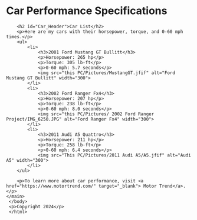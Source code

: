 <html lang="en"> 
    <head> 
        <link rel="stylesheet" href ="styles.css" >
<title> Basic Selectors</title>
</head>
<body>
     <main>
        <h1 class="Title_Line">Car Performance Specifications</h1>

        <h2 id="Car_Header">Car List</h2>
        <p>Here are my cars with their horsepower, torque, and 0-60 mph times.</p>
        <ul>
            <li>
                <h3>2001 Ford Mustang GT Bullitt</h3>
                <p>Horsepower: 265 hp</p>
                <p>Torque: 305 lb-ft</p>
                <p>0-60 mph: 5.7 seconds</p>
                <img src="this PC/Pictures/MustangGT.jfif" alt="Ford Mustang GT Bullitt" width="300">
            </li>
            <li>
                <h3>2002 Ford Ranger Fx4</h3>
                <p>Horsepower: 207 hp</p>
                <p>Torque: 238 lb-ft</p>
                <p>0-60 mph: 8.0 seconds</p>
                <img src="this PC/Pictures/ 2002 Ford Ranger Project/IMG_6250.JPG" alt="Ford Ranger Fx4" width="300">
            </li>
            <li>
                <h3>2011 Audi A5 Quattro</h3>
                <p>Horsepower: 211 hp</p>
                <p>Torque: 258 lb-ft</p>
                <p>0-60 mph: 6.4 seconds</p>
                <img src="This PC/Pictures/2011 Audi A5/A5.jfif" alt="Audi A5" width="300">
            </li>
        </ul>

        <p>To learn more about car performance, visit <a href="https://www.motortrend.com/" target="_blank"> Motor Trend</a>.</p>
    </main>
     </body>
     <p>Copyright 2024</p>
     </html>
